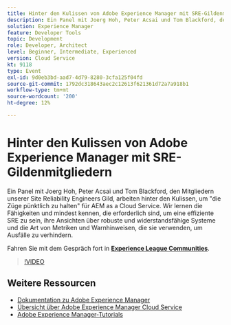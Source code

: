 ```yaml
---
title: Hinter den Kulissen von Adobe Experience Manager mit SRE-Gildenmitgliedern
description: Ein Panel mit Joerg Hoh, Peter Acsai und Tom Blackford, den Mitgliedern unserer Site Reliability Engineers Gild, arbeiten hinter den Kulissen, um "die Züge pünktlich zu halten" für AEM as a Cloud Service. Wir lernen die Fähigkeiten und mindest kennen, die erforderlich sind, um eine effiziente SRE zu sein, ihre Ansichten über robuste und widerstandsfähige Systeme und die Art von Metriken und Warnhinweisen, die sie verwenden, um Ausfälle zu verhindern.
solution: Experience Manager
feature: Developer Tools
topic: Development
role: Developer, Architect
level: Beginner, Intermediate, Experienced
version: Cloud Service
kt: 9118
type: Event
exl-id: 9d0eb3bd-aad7-4d79-8280-3cfa125f04fd
source-git-commit: 1792dc318643aec2c12613f621361d72a7a918b1
workflow-type: tm+mt
source-wordcount: '200'
ht-degree: 12%

---
```


# Hinter den Kulissen von Adobe Experience Manager mit SRE-Gildenmitgliedern

Ein Panel mit Joerg Hoh, Peter Acsai und Tom Blackford, den Mitgliedern unserer Site Reliability Engineers Gild, arbeiten hinter den Kulissen, um &quot;die Züge pünktlich zu halten&quot; für AEM as a Cloud Service. Wir lernen die Fähigkeiten und mindest kennen, die erforderlich sind, um eine effiziente SRE zu sein, ihre Ansichten über robuste und widerstandsfähige Systeme und die Art von Metriken und Warnhinweisen, die sie verwenden, um Ausfälle zu verhindern.

Fahren Sie mit dem Gespräch fort in **[Experience League Communities](https://adobe.ly/2WoCVOU)**.

>[!VIDEO](https://video.tv.adobe.com/v/337527/?quality=12&learn=on&hidetitle=true)

## Weitere Ressourcen

- [Dokumentation zu Adobe Experience Manager ](https://experienceleague.adobe.com/docs/experience-manager-cloud-service.html?lang=de)
- [Übersicht über Adobe Experience Manager Cloud Service](https://experienceleague.adobe.com/docs/experience-manager-cloud-service/overview/home.html?lang=de)
- [Adobe Experience Manager-Tutorials](https://experienceleague.adobe.com/docs/experience-manager-tutorials.html?lang=de)
